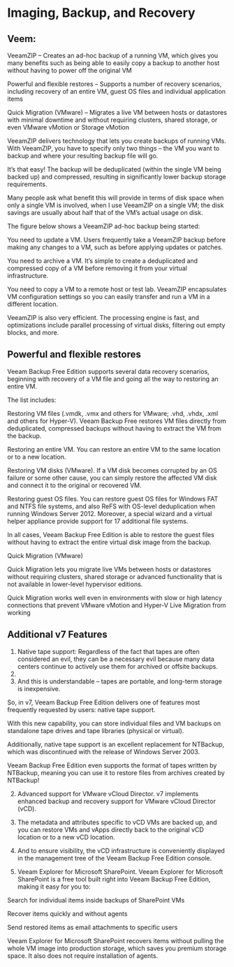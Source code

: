 # Imaging, Backup, and Recovery

## Veem:

VeeamZIP – Creates an ad-hoc backup of a running VM, which gives you many benefits such as being able to easily copy a backup to another host without having to power off the original VM

Powerful and flexible restores – Supports a number of recovery scenarios, including recovery of an entire VM, guest OS files and individual application items

Quick Migration (VMware) – Migrates a live VM between hosts or datastores with minimal downtime and without requiring clusters, shared storage, or even VMware vMotion or Storage vMotion

VeeamZIP delivers technology that lets you create backups of running VMs. With VeeamZIP, you have to specify only two things – the VM you want to backup and where your resulting backup file will go. 

It’s that easy! The backup will be deduplicated (within the single VM being backed up) and compressed, resulting in significantly lower backup storage requirements. 

Many people ask what benefit this will provide in terms of disk space when only a single VM is involved, when I use VeeamZIP on a single VM; the disk savings are usually about half that of the VM’s actual usage on disk.  

The figure below shows a VeeamZIP ad-hoc backup being started:

You need to update a VM. Users frequently take a VeeamZIP backup before making any changes to a VM, such as before applying updates or patches.

You need to archive a VM. It’s simple to create a deduplicated and compressed copy of a VM before removing it from your virtual infrastructure.

You need to copy a VM to a remote host or test lab. VeeamZIP encapsulates VM configuration settings so you can easily transfer and run a VM in a different location.

VeeamZIP is also very efficient. The processing engine is fast, and optimizations include parallel processing of virtual disks, filtering out empty blocks, and more.
 
 
## Powerful and flexible restores

Veeam Backup Free Edition supports several data recovery scenarios, beginning with recovery of a VM file and going all the way to restoring an entire VM. 

The list includes:

Restoring VM files (.vmdk, .vmx and others for VMware; .vhd, .vhdx, .xml and others for Hyper-V). 
Veeam Backup Free restores VM files directly from deduplicated, compressed backups without having to extract the VM from the backup.

Restoring an entire VM. You can restore an entire VM to the same location or to a new location.

Restoring VM disks (VMware). If a VM disk becomes corrupted by an OS failure or some other cause, you can simply restore the affected VM disk and connect it to the original or recovered VM.

Restoring guest OS files. You can restore guest OS files for Windows FAT and NTFS file systems, and also ReFS with OS-level deduplication when running Windows Server 2012. Moreover, a special wizard and a virtual helper appliance provide support for 17 additional file systems. 

In all cases, Veeam Backup Free Edition is able to restore the guest files without having to extract the entire virtual disk image from the backup.

Quick Migration (VMware)

Quick Migration lets you migrate live VMs between hosts or datastores without requiring clusters, shared storage or advanced functionality that is not available in lower-level hypervisor editions. 

Quick Migration works well even in environments with slow or high latency connections that prevent VMware vMotion and Hyper-V Live Migration from working
 
## Additional v7 Features

1. Native tape support: Regardless of the fact that tapes are often considered an evil, they can be a necessary evil because many data centers continue to actively use them for archived or offsite backups. 
2. 
3. And this is understandable – tapes are portable, and long-term storage is inexpensive.

So, in v7, Veeam Backup Free Edition delivers one of features most frequently requested by users: native tape support. 

With this new capability, you can store individual files and VM backups on standalone tape drives and tape libraries (physical or virtual).

Additionally, native tape support is an excellent replacement for NTBackup, which was discontinued with the release of Windows Server 2003. 

Veeam Backup Free Edition even supports the format of tapes written by NTBackup, meaning you can use it to restore files from archives created by NTBackup!


2. Advanced support for VMware vCloud Director. v7 implements enhanced backup and recovery support for VMware vCloud Director (vCD). 

3. The metadata and attributes specific to vCD VMs are backed up, and you can restore VMs and vApps directly back to the original vCD location or to a new vCD location. 

4. And to ensure visibility, the vCD infrastructure is conveniently displayed in the management tree of the Veeam Backup Free Edition console.

5. Veeam Explorer for Microsoft SharePoint. Veeam Explorer for Microsoft SharePoint is a free tool built right into Veeam Backup Free Edition, making it easy for you to:

Search for individual items inside backups of SharePoint VMs

Recover items quickly and without agents

Send restored items as email attachments to specific users

Veeam Explorer for Microsoft SharePoint recovers items without pulling the whole VM image into production storage, which saves you premium storage space.  It also does not require installation of agents. 
 

